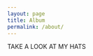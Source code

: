 ```yaml
---
layout: page
title: Album
permalink: /about/
---
```

<div class="man-title">
  TAKE A LOOK AT MY HATS
</div>
<p>  <div class="manual-content">



  </div>
</p>
